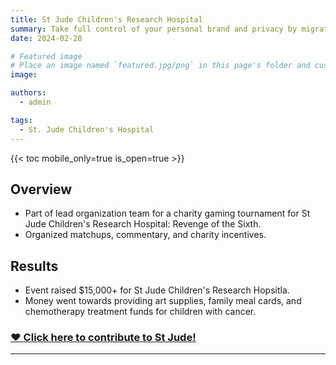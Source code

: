```yaml
---
title: St Jude Children's Research Hospital
summary: Take full control of your personal brand and privacy by migrating away from the big tech platforms!
date: 2024-02-28

# Featured image
# Place an image named `featured.jpg/png` in this page's folder and customize its options here.
image:

authors:
  - admin

tags:
  - St. Jude Children's Hospital
---
```


{{< toc mobile_only=true is_open=true >}}

## Overview

- Part of lead organization team for a charity gaming tournament for St Jude Children's Research Hospital: Revenge of the Sixth.
- Organized matchups, commentary, and charity incentives.

## Results

- Event raised $15,000+ for St Jude Children's Research Hopsitla.
- Money went towards providing art supplies, family meal cards, and chemotherapy treatment funds for children with cancer.

### [❤️ Click here to contribute to St Jude!](https://www.stjude.org/donate/donate-to-st-jude.html?promo=srch&sc_dcm=58700008008698866&sc_cid=kwp&sc_cat=b&&&&&ds_rl=1290690&ds_rl=1291300&ds_rl=1285465&gad_source=1&gclid=Cj0KCQjw6oi4BhD1ARIsAL6pox2dwBrzZ6OMuvDgBKNEg70ZKMFrASyKgvwrGhCYO05S9Nd2WSVAmTQaAh33EALw_wcB&gclsrc=aw.ds)
---
